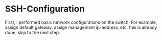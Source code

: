 # SSH-Configuration
First, i performed basic network configurations on the switch. For example, assign default gateway, assign management ip-address, etc. this is already done, skip to the next step.
